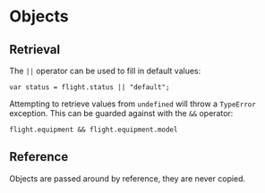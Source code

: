 Objects
=======

Retrieval
---------

The `||` operator can be used to fill in default values:

    var status = flight.status || "default";

Attempting to retrieve values from `undefined` will throw a `TypeError` exception.
This can be guarded against with the `&&` operator:

    flight.equipment && flight.equipment.model
    
Reference
---------

Objects are passed around by reference, they are never copied.
